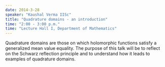 ```yaml
---
date: 2014-3-28
speaker: "Kaushal Verma IISc"
title: "Quadrature domains - an introduction"
time: "2:00 - 3:00 p.m." 
time: "Lecture Hall I, Department of Mathematics"
---
```

Quadrature domains are those on which holomorphic functions satisfy a generalized mean value equality. The purpose of this talk will be to reflect on the Schwarz reflection principle and to understand how it leads to examples of quadrature domains.
